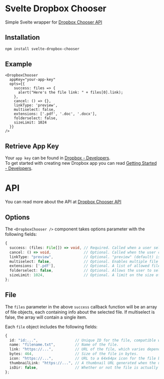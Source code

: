 # Svelte Dropbox Chooser

Simple Svelte wrapper for [Dropbox Chooser API](https://www.dropbox.com/developers/chooser)

## Installation

```sh
npm install svelte-dropbox-chooser
```

## Example

```svelte
<DropboxChooser
  appKey="your-app-key"
  opts={{
    success: files => {
      alert("Here's the file link: " + files[0].link);
    },
    cancel: () => {},
    linkType: 'preview',
    multiselect: false,
    extensions: ['.pdf', '.doc', '.docx'],
    folderselect: false,
    sizeLimit: 1024
  }}
/>
```

## Retrieve App Key

Your `app key` can be found in [Dropbox - Developers](https://www.dropbox.com/developers/apps/).  
To get started with creating new Dropbox app you can read [Getting Started - Developers](https://www.dropbox.com/developers/reference/getting-started#app%20console).

# API

You can read more about the API at [Dropbox Chooser API](https://www.dropbox.com/developers/chooser)

## Options

The `<DropboxChooser />` component takes options parameter with the following fields:

```ts
{
  success: (files: File[]) => void, // Required. Called when a user selects an item in the Chooser.
  cancel: () => void,               // Optional. Called when the user closes the dialog without selecting a file
  linkType: "preview",              // Optional. "preview" (default) is a preview link to the document for sharing, "direct" is an expiring link to download the contents of the file.
  multiselect: false,               // Optional. Enables multiple file selection.
  extensions: ['.pdf'],             // Optional. A list of allowed file extensions.
  folderselect: false,              // Optional. Allows the user to select both folders and files.
  sizeLimit: 1024,                  // Optional. A limit on the size of each file that may be selected, in bytes.
};
```

## File

The `files` parameter in the above `success` callback function will be an array of file objects, each containing info about the selected file. If multiselect is false, the array will contain a single item.

Each `file` object includes the following fields:

```ts
{
  id: "id:...",                 // Unique ID for the file, compatible with Dropbox API v2.
  name: "filename.txt",         // Name of the file.
  link: "https://...",          // URL of the file, which varies depending on the linkType specified.
  bytes: 464,                   // Size of the file in bytes.
  icon: "https://...",          // URL to a 64x64px icon for the file based on the file's extension.
  thumbnailLink: "https://...", // A thumbnail URL generated when the user selects images and videos.
  isDir: false,                 // Whether or not the file is actually a directory
};
```
